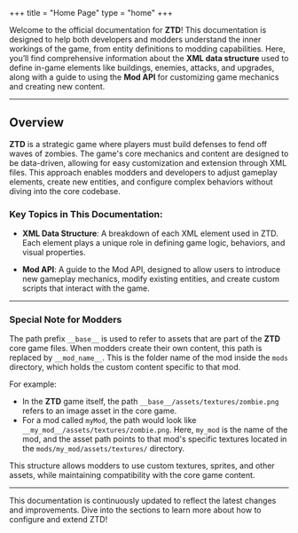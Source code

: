 +++
title = "Home Page"
type = "home"
+++

Welcome to the official documentation for **ZTD**! This documentation is designed to help both developers and modders understand the inner workings of the game, from entity definitions to modding capabilities. Here, you’ll find comprehensive information about the **XML data structure** used to define in-game elements like buildings, enemies, attacks, and upgrades, along with a guide to using the **Mod API** for customizing game mechanics and creating new content.

---

## Overview

**ZTD** is a strategic game where players must build defenses to fend off waves of zombies. The game's core mechanics and content are designed to be data-driven, allowing for easy customization and extension through XML files. This approach enables modders and developers to adjust gameplay elements, create new entities, and configure complex behaviors without diving into the core codebase.

### Key Topics in This Documentation:

- **XML Data Structure**: A breakdown of each XML element used in ZTD. Each element plays a unique role in defining game logic, behaviors, and visual properties.
  
- **Mod API**: A guide to the Mod API, designed to allow users to introduce new gameplay mechanics, modify existing entities, and create custom scripts that interact with the game.

---

### Special Note for Modders

The path prefix `__base__` is used to refer to assets that are part of the **ZTD** core game files. When modders create their own content, this path is replaced by `__mod_name__`. This is the folder name of the mod inside the `mods` directory, which holds the custom content specific to that mod.

For example:
- In the **ZTD** game itself, the path `__base__/assets/textures/zombie.png` refers to an image asset in the core game.
- For a mod called `myMod`, the path would look like `__my_mod__/assets/textures/zombie.png`. Here, `my_mod` is the name of the mod, and the asset path points to that mod's specific textures located in the `mods/my_mod/assets/textures/` directory.

This structure allows modders to use custom textures, sprites, and other assets, while maintaining compatibility with the core game content.


---

This documentation is continuously updated to reflect the latest changes and improvements. Dive into the sections to learn more about how to configure and extend ZTD!
